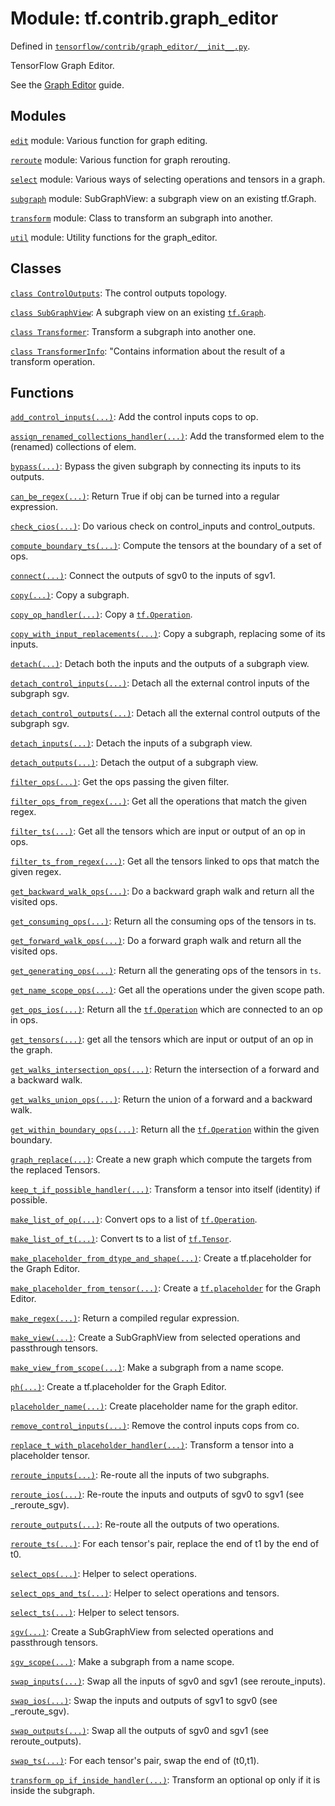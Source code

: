 <div itemscope itemtype="http://developers.google.com/ReferenceObject">
<meta itemprop="name" content="tf.contrib.graph_editor" />
<meta itemprop="path" content="Stable" />
</div>

# Module: tf.contrib.graph_editor



Defined in [`tensorflow/contrib/graph_editor/__init__.py`](/code/stable/tensorflow/contrib/graph_editor/__init__.py).

TensorFlow Graph Editor.

See the
[Graph Editor](https://tensorflow.org/api_guides/python/contrib.graph_editor)
guide.

## Modules

[`edit`](../../tf/contrib/graph_editor/edit.md) module: Various function for graph editing.

[`reroute`](../../tf/contrib/graph_editor/reroute.md) module: Various function for graph rerouting.

[`select`](../../tf/contrib/graph_editor/select.md) module: Various ways of selecting operations and tensors in a graph.

[`subgraph`](../../tf/contrib/graph_editor/subgraph.md) module: SubGraphView: a subgraph view on an existing tf.Graph.

[`transform`](../../tf/contrib/graph_editor/transform.md) module: Class to transform an subgraph into another.

[`util`](../../tf/contrib/graph_editor/util.md) module: Utility functions for the graph_editor.

## Classes

[`class ControlOutputs`](../../tf/contrib/graph_editor/ControlOutputs.md): The control outputs topology.

[`class SubGraphView`](../../tf/contrib/graph_editor/SubGraphView.md): A subgraph view on an existing <a href="../../tf/Graph.md"><code>tf.Graph</code></a>.

[`class Transformer`](../../tf/contrib/graph_editor/Transformer.md): Transform a subgraph into another one.

[`class TransformerInfo`](../../tf/contrib/graph_editor/TransformerInfo.md): "Contains information about the result of a transform operation.

## Functions

[`add_control_inputs(...)`](../../tf/contrib/graph_editor/add_control_inputs.md): Add the control inputs cops to op.

[`assign_renamed_collections_handler(...)`](../../tf/contrib/graph_editor/assign_renamed_collections_handler.md): Add the transformed elem to the (renamed) collections of elem.

[`bypass(...)`](../../tf/contrib/graph_editor/bypass.md): Bypass the given subgraph by connecting its inputs to its outputs.

[`can_be_regex(...)`](../../tf/contrib/graph_editor/can_be_regex.md): Return True if obj can be turned into a regular expression.

[`check_cios(...)`](../../tf/contrib/graph_editor/check_cios.md): Do various check on control_inputs and control_outputs.

[`compute_boundary_ts(...)`](../../tf/contrib/graph_editor/compute_boundary_ts.md): Compute the tensors at the boundary of a set of ops.

[`connect(...)`](../../tf/contrib/graph_editor/connect.md): Connect the outputs of sgv0 to the inputs of sgv1.

[`copy(...)`](../../tf/contrib/graph_editor/copy.md): Copy a subgraph.

[`copy_op_handler(...)`](../../tf/contrib/graph_editor/copy_op_handler.md): Copy a <a href="../../tf/Operation.md"><code>tf.Operation</code></a>.

[`copy_with_input_replacements(...)`](../../tf/contrib/graph_editor/copy_with_input_replacements.md): Copy a subgraph, replacing some of its inputs.

[`detach(...)`](../../tf/contrib/graph_editor/detach.md): Detach both the inputs and the outputs of a subgraph view.

[`detach_control_inputs(...)`](../../tf/contrib/graph_editor/detach_control_inputs.md): Detach all the external control inputs of the subgraph sgv.

[`detach_control_outputs(...)`](../../tf/contrib/graph_editor/detach_control_outputs.md): Detach all the external control outputs of the subgraph sgv.

[`detach_inputs(...)`](../../tf/contrib/graph_editor/detach_inputs.md): Detach the inputs of a subgraph view.

[`detach_outputs(...)`](../../tf/contrib/graph_editor/detach_outputs.md): Detach the output of a subgraph view.

[`filter_ops(...)`](../../tf/contrib/graph_editor/filter_ops.md): Get the ops passing the given filter.

[`filter_ops_from_regex(...)`](../../tf/contrib/graph_editor/filter_ops_from_regex.md): Get all the operations that match the given regex.

[`filter_ts(...)`](../../tf/contrib/graph_editor/filter_ts.md): Get all the tensors which are input or output of an op in ops.

[`filter_ts_from_regex(...)`](../../tf/contrib/graph_editor/filter_ts_from_regex.md): Get all the tensors linked to ops that match the given regex.

[`get_backward_walk_ops(...)`](../../tf/contrib/graph_editor/get_backward_walk_ops.md): Do a backward graph walk and return all the visited ops.

[`get_consuming_ops(...)`](../../tf/contrib/graph_editor/get_consuming_ops.md): Return all the consuming ops of the tensors in ts.

[`get_forward_walk_ops(...)`](../../tf/contrib/graph_editor/get_forward_walk_ops.md): Do a forward graph walk and return all the visited ops.

[`get_generating_ops(...)`](../../tf/contrib/graph_editor/get_generating_ops.md): Return all the generating ops of the tensors in `ts`.

[`get_name_scope_ops(...)`](../../tf/contrib/graph_editor/get_name_scope_ops.md): Get all the operations under the given scope path.

[`get_ops_ios(...)`](../../tf/contrib/graph_editor/get_ops_ios.md): Return all the <a href="../../tf/Operation.md"><code>tf.Operation</code></a> which are connected to an op in ops.

[`get_tensors(...)`](../../tf/contrib/graph_editor/get_tensors.md): get all the tensors which are input or output of an op in the graph.

[`get_walks_intersection_ops(...)`](../../tf/contrib/graph_editor/get_walks_intersection_ops.md): Return the intersection of a forward and a backward walk.

[`get_walks_union_ops(...)`](../../tf/contrib/graph_editor/get_walks_union_ops.md): Return the union of a forward and a backward walk.

[`get_within_boundary_ops(...)`](../../tf/contrib/graph_editor/get_within_boundary_ops.md): Return all the <a href="../../tf/Operation.md"><code>tf.Operation</code></a> within the given boundary.

[`graph_replace(...)`](../../tf/contrib/graph_editor/graph_replace.md): Create a new graph which compute the targets from the replaced Tensors.

[`keep_t_if_possible_handler(...)`](../../tf/contrib/graph_editor/keep_t_if_possible_handler.md): Transform a tensor into itself (identity) if possible.

[`make_list_of_op(...)`](../../tf/contrib/graph_editor/make_list_of_op.md): Convert ops to a list of <a href="../../tf/Operation.md"><code>tf.Operation</code></a>.

[`make_list_of_t(...)`](../../tf/contrib/graph_editor/make_list_of_t.md): Convert ts to a list of <a href="../../tf/Tensor.md"><code>tf.Tensor</code></a>.

[`make_placeholder_from_dtype_and_shape(...)`](../../tf/contrib/graph_editor/make_placeholder_from_dtype_and_shape.md): Create a tf.placeholder for the Graph Editor.

[`make_placeholder_from_tensor(...)`](../../tf/contrib/graph_editor/make_placeholder_from_tensor.md): Create a <a href="../../tf/placeholder.md"><code>tf.placeholder</code></a> for the Graph Editor.

[`make_regex(...)`](../../tf/contrib/graph_editor/make_regex.md): Return a compiled regular expression.

[`make_view(...)`](../../tf/contrib/graph_editor/make_view.md): Create a SubGraphView from selected operations and passthrough tensors.

[`make_view_from_scope(...)`](../../tf/contrib/graph_editor/make_view_from_scope.md): Make a subgraph from a name scope.

[`ph(...)`](../../tf/contrib/graph_editor/make_placeholder_from_dtype_and_shape.md): Create a tf.placeholder for the Graph Editor.

[`placeholder_name(...)`](../../tf/contrib/graph_editor/placeholder_name.md): Create placeholder name for the graph editor.

[`remove_control_inputs(...)`](../../tf/contrib/graph_editor/remove_control_inputs.md): Remove the control inputs cops from co.

[`replace_t_with_placeholder_handler(...)`](../../tf/contrib/graph_editor/replace_t_with_placeholder_handler.md): Transform a tensor into a placeholder tensor.

[`reroute_inputs(...)`](../../tf/contrib/graph_editor/reroute_inputs.md): Re-route all the inputs of two subgraphs.

[`reroute_ios(...)`](../../tf/contrib/graph_editor/reroute_ios.md): Re-route the inputs and outputs of sgv0 to sgv1 (see _reroute_sgv).

[`reroute_outputs(...)`](../../tf/contrib/graph_editor/reroute_outputs.md): Re-route all the outputs of two operations.

[`reroute_ts(...)`](../../tf/contrib/graph_editor/reroute_ts.md): For each tensor's pair, replace the end of t1 by the end of t0.

[`select_ops(...)`](../../tf/contrib/graph_editor/select_ops.md): Helper to select operations.

[`select_ops_and_ts(...)`](../../tf/contrib/graph_editor/select_ops_and_ts.md): Helper to select operations and tensors.

[`select_ts(...)`](../../tf/contrib/graph_editor/select_ts.md): Helper to select tensors.

[`sgv(...)`](../../tf/contrib/graph_editor/make_view.md): Create a SubGraphView from selected operations and passthrough tensors.

[`sgv_scope(...)`](../../tf/contrib/graph_editor/make_view_from_scope.md): Make a subgraph from a name scope.

[`swap_inputs(...)`](../../tf/contrib/graph_editor/swap_inputs.md): Swap all the inputs of sgv0 and sgv1 (see reroute_inputs).

[`swap_ios(...)`](../../tf/contrib/graph_editor/swap_ios.md): Swap the inputs and outputs of sgv1 to sgv0 (see _reroute_sgv).

[`swap_outputs(...)`](../../tf/contrib/graph_editor/swap_outputs.md): Swap all the outputs of sgv0 and sgv1 (see reroute_outputs).

[`swap_ts(...)`](../../tf/contrib/graph_editor/swap_ts.md): For each tensor's pair, swap the end of (t0,t1).

[`transform_op_if_inside_handler(...)`](../../tf/contrib/graph_editor/transform_op_if_inside_handler.md): Transform an optional op only if it is inside the subgraph.

